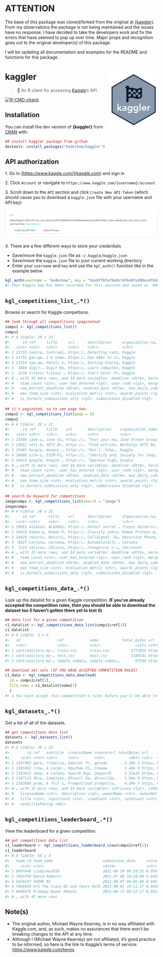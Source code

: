 
<!-- README.md is generated from README.Rmd. Please edit that file -->

# ATTENTION

The base of this package was cloned/forked from the original at
[{kaggler}](https://github.com/mkearney/kaggler). From my observations
the package is not being maintained and the issues have no response. I
have decided to take the developers work and fix the errors that have
seemed to pop up over time. Major props and recognition goes out to the
original developer(s) of this package.

I will be updating all documentation and examples for the README and
functions for this package.

# kaggler <img src="man/figures/logo.png" width="160px" align="right" />

> 🏁 An R client for accessing [Kaggle](https://www.kaggle.com)’s API

<!-- badges: start -->

[![R-CMD-check](https://github.com/KoderKow/kaggler/workflows/R-CMD-check/badge.svg)](https://github.com/KoderKow/kaggler/actions)
<!-- badges: end -->

## Installation

You can install the dev version of **{kaggler}** from
[CRAN](https://github.com/mkearney/kaggler) with:

``` r
## install kaggler package from github
devtools::install_packages("koderkow/kaggler")
```

## API authorization

<span>1.</span> Go to [https://www.kaggle.com/](kaggle.com) and sign in

<span>2.</span> Click `Account` or navigate to
`https://www.kaggle.com/{username}/account`

<span>3.</span> Scroll down to the `API` section and click `Create New
API Token` (which should cause you to download a `kaggle.json` file with
your username and API key)

<p style="align:center">

<img src='tools/readme/kag.png' />

</p>

<span>4.</span> There are a few different ways to store your credentials

  - Save/move the `kaggle.json` file as `~/.kaggle/kaggle.json`
  - Save/move the `kaggle.json` file to your current working directory
  - Enter your `username` and `key` and use the `kgl_auth()` function
    like in the example below

<!-- end list -->

``` r
kgl_auth(username = "koderkow", key = "9as87f6faf9a8sfd76a9fsd89asdf6dsa9f8")
#> Your Kaggle key has been recorded for this session and saved as `KAGGLE_PAT` environment variable for future sessions.
```

## `kgl_competitions_list_.*()`

Browse or search for Kaggle compeitions.

``` r
## look through all competitions (paginated)
comps1 <- kgl_competitions_list()
comps1
#> # A tibble: 20 x 23
#>      id ref     title     url      description     organization_na… organization_ref category reward
#>   <int> <chr>   <chr>     <chr>    <chr>           <chr>            <chr>            <chr>    <chr> 
#> 1 21733 contra… Contradi… https:/… Detecting cont… Kaggle           kaggle           Getting… Prizes
#> 2 21755 gan-ge… I’m Some… https:/… Use GANs to cr… Kaggle           kaggle           Getting… Prizes
#> 3 21154 tpu-ge… Petals t… https:/… Getting Starte… Kaggle           kaggle           Getting… Knowl…
#> 4  3004 digit-… Digit Re… https:/… Learn computer… Kaggle           kaggle           Getting… Knowl…
#> 5  3136 titanic Titanic … https:/… Start here! Pr… Kaggle           kaggle           Getting… Knowl…
#> # … with 15 more rows, and 14 more variables: deadline <dttm>, kernel_count <int>,
#> #   team_count <int>, user_has_entered <lgl>, user_rank <lgl>, merger_deadline <dttm>,
#> #   new_entrant_deadline <dttm>, enabled_date <dttm>, max_daily_submissions <int>,
#> #   max_team_size <int>, evaluation_metric <chr>, awards_points <lgl>,
#> #   is_kernels_submissions_only <lgl>, submissions_disabled <lgl>

## it's paginated, so to see page two:
comps2 <- kgl_competitions_list(page = 2)
comps2
#> # A tibble: 20 x 23
#>      id ref     title    url       description    organization_name organization_ref category reward
#>   <int> <chr>   <chr>    <chr>     <chr>          <chr>             <chr>            <chr>    <chr> 
#> 1 23304 jane-s… Jane St… https://… "Test your mo… Jane Street Group jane-street-gro… Featured $100,…
#> 2 23652 seti-b… SETI Br… https://… "Find extrate… Berkeley SETI Re… berkeleyseti     Research $15,0…
#> 3 25401 hungry… Hungry … https://… "Don't. Stop.… Kaggle            kaggle           Playgro… Prizes
#> 4 26680 siim-c… SIIM-FI… https://… "Identify and… Society for Imag… siim             Featured $100,…
#> 5 26933 google… Google … https://… "Improve high… Google            google           Research $10,0…
#> # … with 15 more rows, and 14 more variables: deadline <dttm>, kernel_count <int>,
#> #   team_count <int>, user_has_entered <lgl>, user_rank <lgl>, merger_deadline <dttm>,
#> #   new_entrant_deadline <dttm>, enabled_date <dttm>, max_daily_submissions <int>,
#> #   max_team_size <int>, evaluation_metric <chr>, awards_points <lgl>,
#> #   is_kernels_submissions_only <lgl>, submissions_disabled <lgl>

## search by keyword for competitions
imagecomps <- kgl_competitions_list(search = "image")
imagecomps
#> # A tibble: 20 x 23
#>      id ref      title    url      description     organization_na… organization_ref category reward
#>   <int> <chr>    <chr>    <chr>    <chr>           <chr>            <chr>            <chr>    <chr> 
#> 1 19991 alaska2… ALASKA2… https:/… Detect secret … Troyes Universi… UTT              Research $25,0…
#> 2 10418 human-p… Human P… https:/… Classify subce… Human Protein A… human-protein-a… Featured $37,0…
#> 3 14420 recursi… Recursi… https:/… CellSignal: Di… Recursion Pharm… recursionpharma  Research $13,0…
#> 4  6927 carvana… Carvana… https:/… Automatically … Carvana          carvana          Featured $25,0…
#> 5  7115 cdiscou… Cdiscou… https:/… Categorize e-c… Cdiscount        cdiscount        Featured $35,0…
#> # … with 15 more rows, and 14 more variables: deadline <dttm>, kernel_count <int>,
#> #   team_count <int>, user_has_entered <lgl>, user_rank <lgl>, merger_deadline <dttm>,
#> #   new_entrant_deadline <dttm>, enabled_date <dttm>, max_daily_submissions <int>,
#> #   max_team_size <int>, evaluation_metric <chr>, awards_points <lgl>,
#> #   is_kernels_submissions_only <lgl>, submissions_disabled <lgl>
```

## `kgl_competitions_data_.*()`

Look up the datalist for a given Kaggle competition. **IF you’ve already
accepted the competition rules, then you should be able to download the
dataset too (I haven’t gotten there yet to test it)**

``` r
## data list for a given competition
c1_datalist <- kgl_competitions_data_list(comps1$ref[1])
c1_datalist
#> # A tibble: 3 x 6
#>   id                 ref            name           total_bytes url             creation_date        
#>   <chr>              <chr>          <chr>                <int> <chr>           <chr>                
#> 1 contradictory-my-… train.csv      train.csv          2771659 https://www.ka… 2020-07-27T19:45:43.…
#> 2 contradictory-my-… test.csv       test.csv           1180141 https://www.ka… 2020-07-27T19:45:43.…
#> 3 contradictory-my-… sample_submis… sample_submis…       67549 https://www.ka… 2020-07-27T19:45:43.…
```

``` r
## download set sets (IF YOU HAVE ACCEPTED COMPETITION RULES)
c1_data <- kgl_competitions_data_download(
  id = comps1$ref[1],
  file_name = c1_datalist$name[1]
  )
#> x You must accept this competition's rules before you'll be able to download files.
```

## `kgl_datasets_.*()`

Get a list of all of the datasets.

``` r
## get competitions data list
datasets <- kgl_datasets_list()
datasets
#> # A tibble: 20 x 23
#>        id ref   subtitle  creatorName creatorUrl totalBytes url    lastUpdated         downloadCount
#>     <int> <chr> <chr>     <chr>       <chr>           <dbl> <chr>  <dttm>                      <int>
#> 1 1187302 gpre… r/Vaccin… Gabriel Pr… gpreda        2.39e 5 https… NA                          10818
#> 2 1165452 crow… A Large-… Oğuzhan Ul… crowww        3.48e 9 https… NA                           6614
#> 3 1167622 imsp… A curate… Sparsh Gup… imsparsh      2.31e10 https… NA                           2499
#> 4 1167113 dhru… Complete… Dhruvil Da… dhruvilda…    1.94e 9 https… NA                           2669
#> 5 1193668 prom… A full s… PromptCloud promptclo…    4.39e 7 https… NA                           1631
#> # … with 15 more rows, and 14 more variables: isPrivate <lgl>, isReviewed <lgl>, isFeatured <lgl>,
#> #   licenseName <chr>, description <lgl>, ownerName <chr>, ownerRef <chr>, kernelCount <int>,
#> #   title <chr>, topicCount <int>, viewCount <int>, voteCount <int>, currentVersionNumber <int>,
#> #   usabilityRating <dbl>
```

## `kgl_competitions_leaderboard_.*()`

View the leaderboard for a given competition.

``` r
## get competitions data list
c1_leaderboard <- kgl_competitions_leaderboard_view(comps1$ref[1])
c1_leaderboard
#> # A tibble: 50 x 4
#>   team_id team_name                       submission_date     score  
#>     <int> <chr>                           <dttm>              <chr>  
#> 1 6997448 cindylee1018                    2021-06-29 09:16:31 0.95611
#> 2 7053758 David Roberts                   2021-07-06 18:18:40 0.95014
#> 3 5824147 YUZHE NI                        2021-08-07 04:06:06 0.94513
#> 4 7028450 OrS The Crazy DS and Yaniv Roth 2021-08-01 14:11:17 0.94282
#> 5 6840575 Pradeep Kumar Mahato            2021-08-17 05:52:17 0.94148
#> # … with 45 more rows
```

## Note(s)

  - The original author, Michael Wayne Kearney, is in no way affiliated
    with Kaggle.com, and, as such, makes no assurances that there won’t
    be breaking changes to the API at any time.
  - Although I (Michael Wayne Kearney) am not affiliated, it’s good
    practice to be informed, so here is the link to Kaggle’s terms of
    service: <https://www.kaggle.com/terms>
